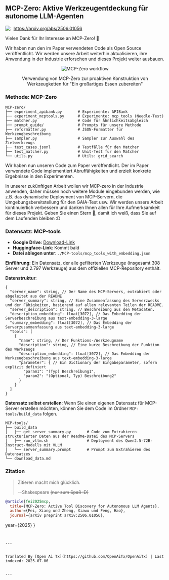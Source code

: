 ## MCP-Zero: Aktive Werkzeugentdeckung für autonome LLM-Agenten

<div style="display: flex; align-items: center; gap: 10px; margin-bottom: 10px;">
  <!-- <img src="https://raw.githubusercontent.com/xfey/MCP-Zero/master/assets/robot.png" alt="MCP-Zero Robot" width="24" height="24"> -->
  <a href="https://arxiv.org/abs/2506.01056">
    <img src="https://img.shields.io/badge/Paper-arXiv-red">
  </a>
  <a href="https://arxiv.org/abs/2506.01056">
    https://arxiv.org/abs/2506.01056
  </a>
</div>


Vielen Dank für Ihr Interesse an MCP-Zero! 🤗

Wir haben nun den im Paper verwendeten Code als Open Source veröffentlicht. Wir werden unsere Arbeit weiterhin aktualisieren, ihre Anwendung in der Industrie erforschen und dieses Projekt weiter ausbauen.


<div align="center">
  <img src="https://raw.githubusercontent.com/xfey/MCP-Zero/master/assets/fig1.png" alt="MCP-Zero workflow">
  <p> Verwendung von MCP-Zero zur proaktiven Konstruktion von Werkzeugketten für "Ein großartiges Essen zubereiten"</p>
</div>


### Methode: MCP-Zero

```
MCP-zero/
├── experiment_apibank.py       # Experimente: APIBank
├── experiment_mcptools.py      # Experimente: mcp_tools (Needle-Test)
├── matcher.py                  # Code für Ähnlichkeitsabgleich
├── prompt_guide/               # Prompts für unsere Methode
├── reformatter.py              # JSON-Formatter für Werkzeugbeschreibung
├── sampler.py                  # Sampler zur Auswahl des Zielwerkzeugs
├── test_cases.jsonl            # Testfälle für den Matcher
├── test_matcher.py             # Unit-Test für den Matcher
└── utils.py                    # Utils: grid_search
```

Wir haben nun unseren Code zum Paper veröffentlicht. Der im Paper verwendete Code implementiert Abruffähigkeiten und erzielt konkrete Ergebnisse in den Experimenten.

In unserer zukünftigen Arbeit wollen wir MCP-zero in der Industrie anwenden, daher müssen noch weitere Module eingebunden werden, wie z.B. das dynamische Deployment von MCP-Servern, die Umgebungsbereitstellung für den GAIA-Test usw. Wir werden unsere Arbeit kontinuierlich verbessern und danken Ihnen allen für Ihre Aufmerksamkeit für dieses Projekt. Geben Sie einen Stern 🌟, damit ich weiß, dass Sie auf dem Laufenden bleiben :D



### Datensatz: MCP-tools

- **Google Drive**: [Download-Link](https://drive.google.com/file/d/1RjBGU-AGdHdhUABoeYSztbfQlD0hjUBn/view?usp=sharing)
- **Huggingface-Link**: Kommt bald
- **Datei ablegen unter**: `./MCP-tools/mcp_tools_with_embedding.json`


**Einführung**: Ein Datensatz, der alle gefilterten Werkzeuge (insgesamt 308 Server und 2.797 Werkzeuge) aus dem offiziellen MCP-Repository enthält.

**Datenstruktur**:
```
{
  "server_name": string, // Der Name des MCP-Servers, extrahiert oder abgeleitet aus der README
  "server_summary": string, // Eine Zusammenfassung des Serverzwecks und der Fähigkeiten, basierend auf allen relevanten Teilen der README.
  "server_description": string, // Beschreibung aus den Metadaten.
  "description_embedding": float[3072], // Das Embedding der Serverbeschreibung aus text-embedding-3-large
  "summary_embedding": float[3072], // Das Embedding der Serverzusammenfassung aus text-embedding-3-large
  "tools": [
    {
      "name": string, // Der Funktions-/Werkzeugname
      "description": string, // Eine kurze Beschreibung der Funktion des Werkzeugs
      "description_embedding": float[3072], // Das Embedding der Werkzeugbeschreibung aus text-embedding-3-large
      "parameter": { // Ein Dictionary der Eingabeparameter, sofern explizit definiert
        "param1": "(Typ) Beschreibung1",
        "param2": "(Optional, Typ) Beschreibung2"
      }
    }
  ]
}
```

**Datensatz selbst erstellen**: Wenn Sie einen eigenen Datensatz für MCP-Server erstellen möchten, können Sie dem Code im Ordner `MCP-tools/build_data` folgen.

```
MCP-tools/
├── build_data
│   ├── get_server_summary.py       # Code zum Extrahieren strukturierter Daten aus der ReadMe-Datei des MCP-Servers
│   ├── run_vllm.sh                 # Deployment des Qwen2.5-72B-Instruct-Modells mit VLLM
│   └── server_summary.prompt       # Prompt zum Extrahieren des Datensatzes
└── download_data.md
```


### Zitation

> Zitieren macht mich glücklich.
> 
>   --Shakespeare
>   ~~(nur zum Spaß :D)~~

```bibtex
@article{fei2025mcp,
  title={MCP-Zero: Active Tool Discovery for Autonomous LLM Agents},
  author={Fei, Xiang und Zheng, Xiawu und Feng, Hao},
  journal={arXiv preprint arXiv:2506.01056},
``` 
  year={2025}
}
```

---

Tranlated By [Open Ai Tx](https://github.com/OpenAiTx/OpenAiTx) | Last indexed: 2025-07-06

---